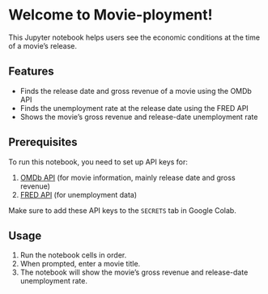 # Welcome to Movie-ployment\!

This Jupyter notebook helps users see the economic conditions at the time of a movie’s release.

## Features

- Finds the release date and gross revenue of a movie using the OMDb API  
- Finds the unemployment rate at the release date using the FRED API  
- Shows the movie’s gross revenue and release-date unemployment rate

## Prerequisites

To run this notebook, you need to set up API keys for:

1. [OMDb API](https://www.omdbapi.com/apikey.aspx) (for movie information, mainly release date and gross revenue)  
2. [FRED API](https://fred.stlouisfed.org/docs/api/api\_key.html) (for unemployment data)

Make sure to add these API keys to the `SECRETS` tab in Google Colab.

## Usage

1. Run the notebook cells in order.  
2. When prompted, enter a movie title.  
3. The notebook will show the movie’s gross revenue and release-date unemployment rate.
